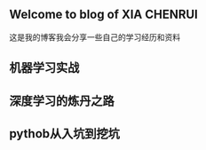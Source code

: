 ## Welcome to blog of XIA CHENRUI

这是我的博客我会分享一些自己的学习经历和资料

## 机器学习实战


## 深度学习的炼丹之路


## pythob从入坑到挖坑